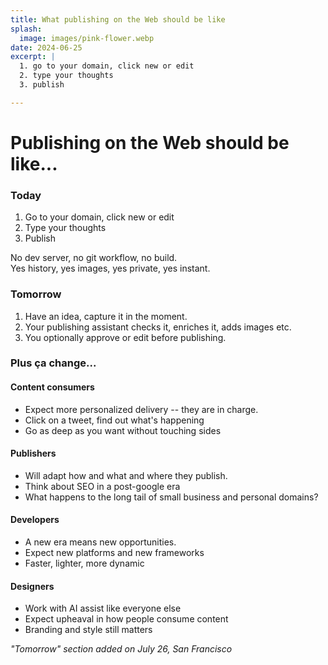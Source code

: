 ```yaml
---
title: What publishing on the Web should be like
splash:
  image: images/pink-flower.webp
date: 2024-06-25
excerpt: |
  1. go to your domain, click new or edit
  2. type your thoughts
  3. publish

---
```


# Publishing on the Web should be like...

### Today

1. Go to your domain, click new or edit
2. Type your thoughts
3. Publish

No dev server, no git workflow, no build.  
Yes history, yes images, yes private, yes instant.

### Tomorrow

1. Have an idea, capture it in the moment.
2. Your publishing assistant checks it, enriches it, adds images etc.
3. You optionally approve or edit before publishing.

### Plus ça change...

#### Content consumers
- Expect more personalized delivery -- they are in charge.
- Click on a tweet, find out what's happening
- Go as deep as you want without touching sides

#### Publishers
- Will adapt how and what and where they publish.
- Think about SEO in a post-google era
- What happens to the long tail of small business and personal domains?

#### Developers
- A new era means new opportunities.
- Expect new platforms and new frameworks
- Faster, lighter, more dynamic

#### Designers
- Work with AI assist like everyone else
- Expect upheaval in how people consume content
- Branding and style still matters

_"Tomorrow" section added on July 26, San Francisco_
